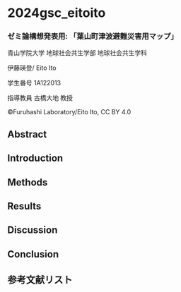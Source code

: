 # 2024gsc_eitoito
### ゼミ論構想発表用: 「葉山町津波避難災害用マップ」
青山学院大学 地球社会共生学部 地球社会共生学科

伊藤瑛登/ Eito Ito

学生番号 1A122013

指導教員 古橋大地 教授

©︎Furuhashi Laboratory/Eito Ito, CC BY 4.0
## Abstract

## Introduction

## Methods
## Results
## Discussion
## Conclusion
## 参考文献リスト





